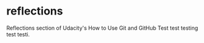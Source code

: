 # reflections
Reflections section of Udacity's How to Use Git and GitHub
Test test testing test testi.
